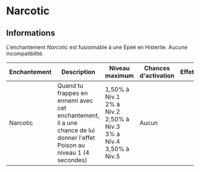 # Narcotic 

## Informations
L'enchantement *Narcotic* est fusionnable à une Epéé en Histerite. Aucune incompatibilité.

| Enchantement | Description | Niveau maximum | Chances d'activation | Effet(s) |
| ------------ | ----------- |----------------| ------------------- | -------- |
| Narcotic | Quand tu frappes en ennemi avec cet enchantement, il a une chance de lui donner l'effet Poison au niveau 1 (4 secondes) | 1,50% à Niv.1 <br> 2% à Niv.2 <br> 2,50% à Niv.3 <br> 3% à Niv.4 <br> 3,50% à Niv.5 | Aucun |